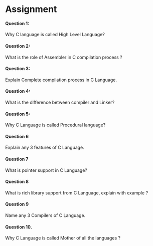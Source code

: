# Assignment

#### Question 1:
Why C language is called High Level Language?
#### Question 2:
What is the role of Assembler in C compilation process ?
#### Question 3:
Explain Complete compilation process in C Language.
#### Question 4:
What is the difference between compiler and Linker?
#### Question 5:
Why C Language is called Procedural language?
#### Question 6
Explain any 3 features of C Language.
#### Question 7
What is pointer support in C Language?
#### Question 8
What is rich library support from C Language, explain with example ?
#### Question 9
Name any 3 Compilers of C Language.
#### Question 10.
Why C Language is called Mother of all the languages ?
